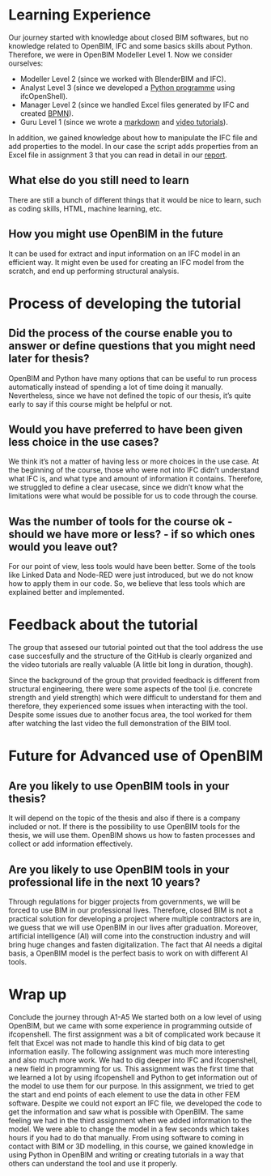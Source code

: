 # Learning Experience
Our journey started with knowledge about closed BIM softwares, but no knowledge related to OpenBIM, IFC and some basics skills about Python. Therefore, we were in OpenBIM Modeller Level 1. Now we consider ourselves:
* Modeller Level 2 (since we worked with BlenderBIM and IFC).
* Analyst Level 3 (since we developed a [Python programme](src/A2_Python_script.py) using ifcOpenShell).
*	Manager Level 2 (since we handled Excel files generated by IFC and created [BPMN](A3/BPMN_Group_20_A3.svg)).
*	Guru Level 1 (since we wrote a [markdown](A4/README.MD) and [video tutorials](https://www.youtube.com/playlist?list=PLWuWtXSyAvKSiMLpkFOxh2hRPt-7aHBCY)).
  
In addition, we gained knowledge about how to manipulate the IFC file and add properties to the model. In our case the script adds properties from an Excel file in assignment 3 that you can read in detail in our [report](A3/README.md).

##	What else do you still need to learn
There are still a bunch of different things that it would be nice to learn, such as coding skills, HTML, machine learning, etc.

## How you might use OpenBIM in the future
It can be used for extract and input information on an IFC model in an efficient way. It might even be used for creating an IFC model from the scratch, and end up performing structural analysis.

# Process of developing the tutorial
##  Did the process of the course enable you to answer or define questions that you might need later for thesis?
OpenBIM and Python have many options that can be useful to run process automatically instead of spending a lot of time doing it manually. Nevertheless, since we have not defined the topic of our thesis, it’s quite early to say if this course might be helpful or not.

## Would you have preferred to have been given less choice in the use cases?
We think it’s not a matter of having less or more choices in the use case. At the beginning of the course, those who were not into IFC didn’t understand what IFC is, and what type and amount of information it contains. Therefore, we struggled to define a clear usecase, since we didn’t know what the limitations were what would be possible for us to code through the course.

## Was the number of tools for the course ok - should we have more or less? - if so which ones would you leave out?
For our point of view, less tools would have been better. Some of the tools like Linked Data and Node-RED were just introduced, but we do not know how to apply them in our code. So, we believe that less tools which are explained better and implemented.

# Feedback about the tutorial
The group that assesed our tutorial pointed out that the tool address the use case succesfully and the structure of the GitHub is clearly organized and the video tutorials are really valuable (A little bit long in duration, though). 

Since the background of the group that provided feedback is different from structural engineering, there were some aspects of the tool (i.e. concrete strength and yield strength) which were difficult to understand for them and therefore, they experienced some issues when interacting with the tool. Despite some issues due to another focus area, the tool worked for them after watching the last video the full demonstration of the BIM tool.

# Future for Advanced use of OpenBIM
## Are you likely to use OpenBIM tools in your thesis?
It will depend on the topic of the thesis and also if there is a company included or not. If there is the possibility to use OpenBIM tools for the thesis, we will use them. OpenBIM shows us how to fasten processes and collect or add information effectively. 
## Are you likely to use OpenBIM tools in your professional life in the next 10 years?
Through regulations for bigger projects from governments, we will be forced to use BIM in our professional lives. Therefore, closed BIM is not a practical solution for developing a project where multiple contractors are in, we guess that we will use OpenBIM in our lives after graduation. Moreover, artificial intelligence (AI) will come into the construction industry and will bring huge changes and fasten digitalization. The fact that AI needs a digital basis, a OpenBIM model is the perfect basis to work on with different AI tools.
# Wrap up
Conclude the journey through A1-A5
We started both on a low level of using OpenBIM, but we came with some experience in programming outside of ifcopenshell. The first assignment was a bit of complicated work because it felt that Excel was not made to handle this kind of big data to get information easily. The following assignment was much more interesting and also much more work. We had to dig deeper into IFC and ifcopenshell, a new field in programming for us. This assignment was the first time that we learned a lot by using ifcopenshell and Python to get information out of the model to use them for our purpose. In this assignment, we tried to get the start and end points of each element to use the data in other FEM software. Despite we could not export an IFC file, we developed the code to get the information and saw what is possible with OpenBIM. The same feeling we had in the third assignment when we added information to the model. We were able to change the model in a few seconds which takes hours if you had to do that manually. From using software to coming in contact with BIM or 3D modelling, in this course, we gained knowledge in using Python in OpenBIM and writing or creating tutorials in a way that others can understand the tool and use it properly.
